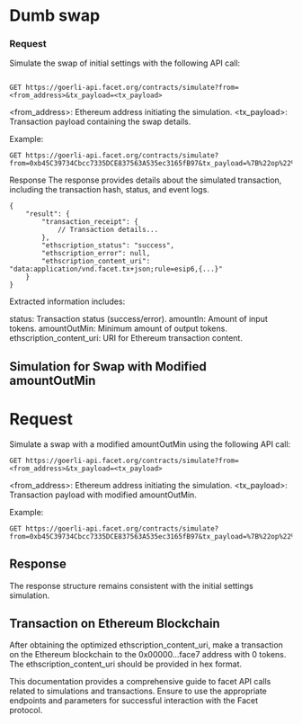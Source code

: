 # Dumb swap

### Request

Simulate the swap of initial settings with the following API call:

```http

GET https://goerli-api.facet.org/contracts/simulate?from=<from_address>&tx_payload=<tx_payload>
```
<from_address>: Ethereum address initiating the simulation.
<tx_payload>: Transaction payload containing the swap details.


Example: 
```
GET https://goerli-api.facet.org/contracts/simulate?from=0xb45C39734Cbcc7335DCE837563A535ec3165fB97&tx_payload=%7B%22op%22%3A%22call%22%2C%22data%22%3A%7B%22to%22%3A%220xb324c3fccd5da0bad69d2709752044c6bd9adf1f%22%2C%22function%22%3A%22swapExactTokensForTokens%22%2C%22args%22%3A%7B%22path%22%3A%5B%220xcffc7fbd459d4c028163029d0db0fa26f44b0ed1%22%2C%220xb51fda5801f336d6038d555f4da6a4e2778be5dc%22%5D%2C%22deadline%22%3A%221000000000000000000%22%2C%22to%22%3A%220x799878bEf1fbA6216A5Ceb83e62c046Fb9ed0B1b%22%2C%22amountIn%22%3A%2299300000000000%22%2C%22amountOutMin%22%3A%220%22%7D%7D%7D
```

Response
The response provides details about the simulated transaction, including the transaction hash, status, and event logs.
```
{
    "result": {
        "transaction_receipt": {
            // Transaction details...
        },
        "ethscription_status": "success",
        "ethscription_error": null,
        "ethscription_content_uri": "data:application/vnd.facet.tx+json;rule=esip6,{...}"
    }
}
```
Extracted information includes:

status: Transaction status (success/error).
amountIn: Amount of input tokens.
amountOutMin: Minimum amount of output tokens.
ethscription_content_uri: URI for Ethereum transaction content.

## Simulation for Swap with Modified amountOutMin
# Request
Simulate a swap with a modified amountOutMin using the following API call:
```
GET https://goerli-api.facet.org/contracts/simulate?from=<from_address>&tx_payload=<tx_payload>
```
<from_address>: Ethereum address initiating the simulation.
<tx_payload>: Transaction payload with modified amountOutMin.

Example:
```
GET https://goerli-api.facet.org/contracts/simulate?from=0xb45C39734Cbcc7335DCE837563A535ec3165fB97&tx_payload=%7B%22op%22%3A%22call%22%2C%22data%22%3A%7B%22to%22%3A%220xb324c3fccd5da0bad69d2709752044c6bd9adf1f%22%2C%22function%22%3A%22swapExactTokensForTokens%22%2C%22args%22%3A%7B%22path%22%3A%5B%220xcffc7fbd459d4c028163029d0db0fa26f44b0ed1%22%2C%220xb51fda5801f336d6038d555f4da6a4e2778be5dc%22%5D%2C%22deadline%22%3A%221000000000000000000%22%2C%22to%22%3A%220xb45C39734Cbcc7335DCE837563A535ec3165fB97%22%2C%22amountIn%22%3A%221000000000000000%22%2C%22amountOutMin%22%3A0%7D%7D%7D
```
## Response
The response structure remains consistent with the initial settings simulation.

## Transaction on Ethereum Blockchain
After obtaining the optimized ethscription_content_uri, make a transaction on the Ethereum blockchain to the 0x00000...face7 address with 0 tokens. The ethscription_content_uri should be provided in hex format.

This documentation provides a comprehensive guide to facet API calls related to simulations and transactions. Ensure to use the appropriate endpoints and parameters for successful interaction with the Facet protocol.

